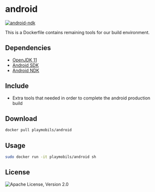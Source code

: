 # android

[![android-ndk](http://dockeri.co/image/playmobils/android)](https://hub.docker.com/r/playmobils/android)

This is a Dockerfile contains remaining tools for our build environment.

## Dependencies
* [OpenJDK 11](https://hub.docker.com/_/openjdk)
* [Android SDK](https://hub.docker.com/r/playmobils/android-sdk)
* [Android NDK](https://hub.docker.com/r/playmobils/android-ndk)

## Include
* Extra tools that needed in order to complete the android production build

## Download
```bash
docker pull playmobils/android
```

## Usage
```bash
sudo docker run -it playmobils/android sh
```

## License
![Apache License, Version 2.0](https://img.shields.io/badge/License-Apache%202.0-blue.svg)
